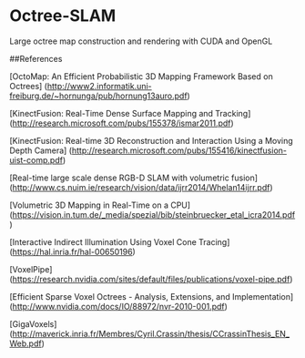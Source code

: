 Octree-SLAM
===========

Large octree map construction and rendering with CUDA and OpenGL

##References

[OctoMap: An Efficient Probabilistic 3D Mapping Framework Based on Octrees] (http://www2.informatik.uni-freiburg.de/~hornunga/pub/hornung13auro.pdf)

[KinectFusion: Real-Time Dense Surface Mapping and Tracking] (http://research.microsoft.com/pubs/155378/ismar2011.pdf)

[KinectFusion: Real-time 3D Reconstruction and Interaction Using a Moving Depth Camera] (http://research.microsoft.com/pubs/155416/kinectfusion-uist-comp.pdf)

[Real-time large scale dense RGB-D SLAM with volumetric fusion] (http://www.cs.nuim.ie/research/vision/data/ijrr2014/Whelan14ijrr.pdf)

[Volumetric 3D Mapping in Real-Time on a CPU] (https://vision.in.tum.de/_media/spezial/bib/steinbruecker_etal_icra2014.pdf)

[Interactive Indirect Illumination Using Voxel Cone Tracing] (https://hal.inria.fr/hal-00650196)

[VoxelPipe] (https://research.nvidia.com/sites/default/files/publications/voxel-pipe.pdf)

[Efficient Sparse Voxel Octrees - Analysis, Extensions, and Implementation] (http://www.nvidia.com/docs/IO/88972/nvr-2010-001.pdf)

[GigaVoxels] (http://maverick.inria.fr/Membres/Cyril.Crassin/thesis/CCrassinThesis_EN_Web.pdf)

